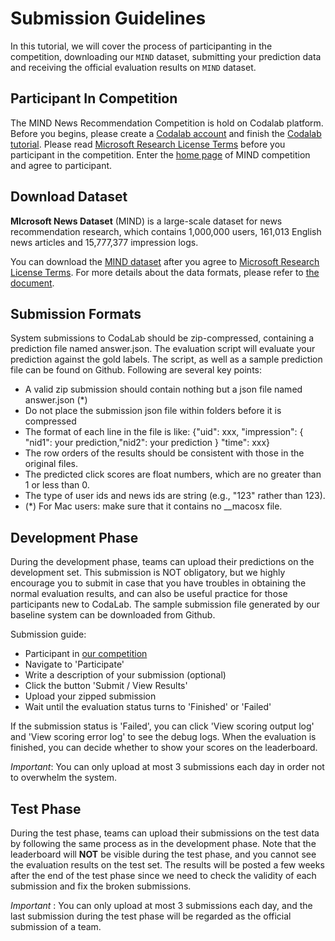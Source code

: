 # Submission Guidelines

In this tutorial, we will cover the process of participanting in the competition, downloading our `MIND` dataset, submitting your prediction data and receiving the official evaluation results on `MIND` dataset.

## Participant In Competition
The MIND News Recommendation Competition is hold on Codalab platform. 
Before you begins, please create a [Codalab account](https://worksheets.codalab.org/) and finish the [Codalab tutorial](https://codalab-worksheets.readthedocs.io/en/latest/).
Please read [Microsoft Research License Terms](https://github.com/msnews/MIND/blob/master/MSR%20License_Data.pdf) before you participant in the competition.
Enter the [home page](https://competitions.codalab.org/competitions/24122?secret_key=e075b839-d0cb-4c7b-b755-b34c5a666cba) of MIND competition and agree to participant.

## Download Dataset
**MIcrosoft News Dataset** (MIND) is a large-scale dataset for news recommendation research, which contains 1,000,000 users, 161,013 English news articles and 15,777,377 impression logs.

You can download the [MIND dataset](https://msnews.github.io/#getting-start) after you agree to [Microsoft Research License Terms](https://github.com/msnews/MIND/blob/master/MSR%20License_Data.pdf).
For more details about the data formats, please refer to [the document](https://github.com/msnews/msnews.github.io/blob/master/assets/doc/introduction.md).


## Submission Formats
System submissions to CodaLab should be zip-compressed, containing a prediction file named answer.json. The evaluation script will evaluate your prediction against the gold labels. The script, as well as a sample prediction file can be found on Github. Following are several key points:

* A valid zip submission should contain nothing but a json file named answer.json (*)
* Do not place the submission json file within folders before it is compressed
* The format of each line in the file is like: {"uid": xxx, "impression": { "nid1": your prediction,"nid2": your prediction } "time": xxx}
* The row orders of the results should be consistent with those in the original files.
* The predicted click scores are float numbers, which are no greater than 1 or less than 0.
* The type of user ids and news ids are string (e.g., "123" rather than 123).
* (*) For Mac users: make sure that it contains no __macosx file.

 

## Development Phase
During the development phase, teams can upload their predictions on the development set. This submission is NOT obligatory, but we highly encourage you to submit in case that you have troubles in obtaining the normal evaluation results, and can also be useful practice for those participants new to CodaLab. The sample submission file generated by our baseline system can be downloaded from Github.

Submission guide:

* Participant in [our competition](https://competitions.codalab.org/competitions/24122?secret_key=e075b839-d0cb-4c7b-b755-b34c5a666cba)
* Navigate to 'Participate'
* Write a description of your submission (optional) 
* Click the button 'Submit / View Results'
* Upload your zipped submission
* Wait until the evaluation status turns to 'Finished' or 'Failed'

If the submission status is 'Failed', you can click 'View scoring output log' and 'View scoring error log' to see the debug logs. When the evaluation is finished, you can decide whether to show your scores on the leaderboard.

*Important*: You can only upload at most 3 submissions each day in order not to overwhelm the system.

## Test Phase
During the test phase, teams can upload their submissions on the test data by following the same process as in the development phase. Note that the leaderboard will **NOT** be visible during the test phase, and you cannot see the evaluation results on the test set. The results will be posted a few weeks after the end of the test phase since we need to check the validity of each submission and fix the broken submissions.

*Important* : You can only upload at most 3 submissions each day, and the last submission during the test phase will be regarded as the official submission of a team.